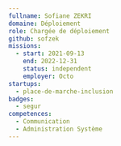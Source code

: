 ```yaml
---
fullname: Sofiane ZEKRI
domaine: Déploiement
role: Chargée de déploiement
github: sofzek
missions:
  - start: 2021-09-13
    end: 2022-12-31
    status: independent
    employer: Octo
startups:
  - place-de-marche-inclusion
badges:
  - segur
competences:
  - Communication
  - Administration Système
---
```

